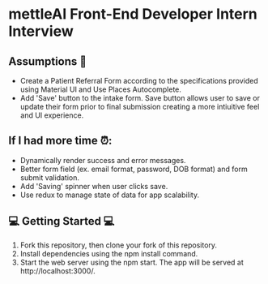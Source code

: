 # mettleAI Front-End Developer Intern Interview

## Assumptions 🤔

* Create a Patient Referral Form according to the specifications provided using Material UI and Use Places Autocomplete. 
* Add 'Save' button to the intake form. Save button allows user to save or update their form prior to final submission creating a more intiuitive feel and UI experience. 

## If I had more time ⏰:

* Dynamically render success and error messages. 
* Better form field (ex. email format, password, DOB format) and form submit validation. 
* Add 'Saving' spinner when user clicks save. 
* Use redux to manage state of data for app scalability. 

## 💻 Getting Started 💻

1. Fork this repository, then clone your fork of this repository.
2. Install dependencies using the npm install command.
3. Start the web server using the npm start. The app will be served at http://localhost:3000/.


